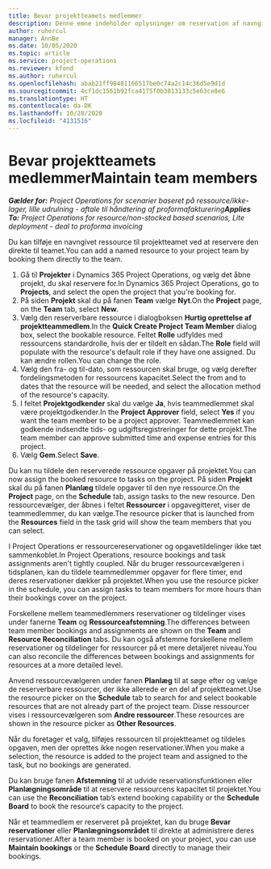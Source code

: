 ```yaml
---
title: Bevar projektteamets medlemmer
description: Denne emne indeholder oplysninger om reservation af navngivne ressourcer til projektteam og deres tildeling af opgaver.
author: ruhercul
manager: AnnBe
ms.date: 10/05/2020
ms.topic: article
ms.service: project-operations
ms.reviewer: kfend
ms.author: ruhercul
ms.openlocfilehash: abab21ff98481166517be0c74a2c14c36d5e9d1d
ms.sourcegitcommit: 4cf1dc1561b92fca4175f0b3813133c5e63ce8e6
ms.translationtype: HT
ms.contentlocale: da-DK
ms.lasthandoff: 10/28/2020
ms.locfileid: "4131516"
---
```

# <a name="maintain-team-members"></a><span data-ttu-id="9b200-103">Bevar projektteamets medlemmer</span><span class="sxs-lookup"><span data-stu-id="9b200-103">Maintain team members</span></span>

<span data-ttu-id="9b200-104">_**Gælder for:** Project Operations for scenarier baseret på ressource/ikke-lager, lille udrulning - aftale til håndtering af proformafakturering_</span><span class="sxs-lookup"><span data-stu-id="9b200-104">_**Applies To:** Project Operations for resource/non-stocked based scenarios, Lite deployment - deal to proforma invoicing_</span></span>

<span data-ttu-id="9b200-105">Du kan tilføje en navngivet ressource til projektteamet ved at reservere den direkte til teamet.</span><span class="sxs-lookup"><span data-stu-id="9b200-105">You can add a named resource to your project team by booking them directly to the team.</span></span>

1. <span data-ttu-id="9b200-106">Gå til **Projekter** i Dynamics 365 Project Operations, og vælg det åbne projekt, du skal reservere for.</span><span class="sxs-lookup"><span data-stu-id="9b200-106">In Dynamics 365 Project Operations, go to **Projects**, and select the open the project that you're booking for.</span></span>
2. <span data-ttu-id="9b200-107">På siden **Projekt** skal du på fanen **Team** vælge **Nyt**.</span><span class="sxs-lookup"><span data-stu-id="9b200-107">On the **Project** page, on the **Team** tab, select **New**.</span></span> 
3. <span data-ttu-id="9b200-108">Vælg den reserverbare ressource i dialogboksen **Hurtig oprettelse af projektteammedlem**.</span><span class="sxs-lookup"><span data-stu-id="9b200-108">In the **Quick Create Project Team Member** dialog box, select the bookable resource.</span></span> <span data-ttu-id="9b200-109">Feltet **Rolle** udfyldes med ressourcens standardrolle, hvis der er tildelt en sådan.</span><span class="sxs-lookup"><span data-stu-id="9b200-109">The **Role** field will populate with the resource's default role if they have one assigned.</span></span> <span data-ttu-id="9b200-110">Du kan ændre rollen.</span><span class="sxs-lookup"><span data-stu-id="9b200-110">You can change the role.</span></span> 
4. <span data-ttu-id="9b200-111">Vælg den fra- og til-dato, som ressourcen skal bruge, og vælg derefter fordelingsmetoden for ressourcens kapacitet.</span><span class="sxs-lookup"><span data-stu-id="9b200-111">Select the from and to dates that the resource will be needed, and select the allocation method of the resource's capacity.</span></span> 
5. <span data-ttu-id="9b200-112">I feltet **Projektgodkender** skal du vælge **Ja**, hvis teammedlemmet skal være projektgodkender.</span><span class="sxs-lookup"><span data-stu-id="9b200-112">In the **Project Approver** field, select **Yes** if you want the team member to be a project approver.</span></span> <span data-ttu-id="9b200-113">Teammedlemmet kan godkende indsendte tids- og udgiftsregistreringer for dette projekt.</span><span class="sxs-lookup"><span data-stu-id="9b200-113">The team member can approve submitted time and expense entries for this project.</span></span> 
6. <span data-ttu-id="9b200-114">Vælg **Gem**.</span><span class="sxs-lookup"><span data-stu-id="9b200-114">Select **Save**.</span></span>

<span data-ttu-id="9b200-115">Du kan nu tildele den reserverede ressource opgaver på projektet.</span><span class="sxs-lookup"><span data-stu-id="9b200-115">You can now assign the booked resource to tasks on the project.</span></span> <span data-ttu-id="9b200-116">På siden **Projekt** skal du på fanen **Planlæg** tildele opgaver til den nye ressource.</span><span class="sxs-lookup"><span data-stu-id="9b200-116">On the **Project** page, on the **Schedule** tab, assign tasks to the new resource.</span></span> <span data-ttu-id="9b200-117">Den ressourcevælger, der åbnes i feltet **Ressourcer** i opgavegitteret, viser de teammedlemmer, du kan vælge.</span><span class="sxs-lookup"><span data-stu-id="9b200-117">The resource picker that is launched from the **Resources** field in the task grid will show the team members that you can select.</span></span>


<span data-ttu-id="9b200-118">I Project Operations er ressourcereservationer og opgavetildelinger ikke tæt sammenkoblet.</span><span class="sxs-lookup"><span data-stu-id="9b200-118">In Project Operations, resource bookings and task assignments aren't tightly coupled.</span></span> <span data-ttu-id="9b200-119">Når du bruger ressourcevælgeren i tidsplanen, kan du tildele teammedlemmer opgaver for flere timer, end deres reservationer dækker på projektet.</span><span class="sxs-lookup"><span data-stu-id="9b200-119">When you use the resource picker in the schedule, you can assign tasks to team members for more hours than their bookings cover on the project.</span></span>

<span data-ttu-id="9b200-120">Forskellene mellem teammedlemmers reservationer og tildelinger vises under fanerne **Team** og **Ressourceafstemning**.</span><span class="sxs-lookup"><span data-stu-id="9b200-120">The differences between team member bookings and assignments are shown on the **Team** and **Resource Reconciliation** tabs.</span></span> <span data-ttu-id="9b200-121">Du kan også afstemme forskellene mellem reservationer og tildelinger for ressourcer på et mere detaljeret niveau.</span><span class="sxs-lookup"><span data-stu-id="9b200-121">You can also reconcile the differences between bookings and assignments for resources at a more detailed level.</span></span>

<span data-ttu-id="9b200-122">Anvend ressourcevælgeren under fanen **Planlæg** til at søge efter og vælge de reserverbare ressourcer, der ikke allerede er en del af projektteamet.</span><span class="sxs-lookup"><span data-stu-id="9b200-122">Use the resource picker on the **Schedule** tab to search for and select bookable resources that are not already part of the project team.</span></span> <span data-ttu-id="9b200-123">Disse ressourcer vises i ressourcevælgeren som **Andre ressourcer**.</span><span class="sxs-lookup"><span data-stu-id="9b200-123">These resources are shown in the resource picker as **Other Resources**.</span></span>

<span data-ttu-id="9b200-124">Når du foretager et valg, tilføjes ressourcen til projektteamet og tildeles opgaven, men der oprettes ikke nogen reservationer.</span><span class="sxs-lookup"><span data-stu-id="9b200-124">When you make a selection, the resource is added to the project team and assigned to the task, but no bookings are generated.</span></span>

<span data-ttu-id="9b200-125">Du kan bruge fanen **Afstemning** til at udvide reservationsfunktionen eller **Planlægningsområde** til at reservere ressourcens kapacitet til projektet.</span><span class="sxs-lookup"><span data-stu-id="9b200-125">You can use the **Reconciliation** tab’s extend booking capability or the **Schedule Board** to book the resource’s capacity to the project.</span></span>

<span data-ttu-id="9b200-126">Når et teammedlem er reserveret på projektet, kan du bruge **Bevar reservationer** eller **Planlægningsområdet** til direkte at administrere deres reservationer.</span><span class="sxs-lookup"><span data-stu-id="9b200-126">After a team member is booked on your project, you can use **Maintain bookings** or the **Schedule Board** directly to manage their bookings.</span></span>
